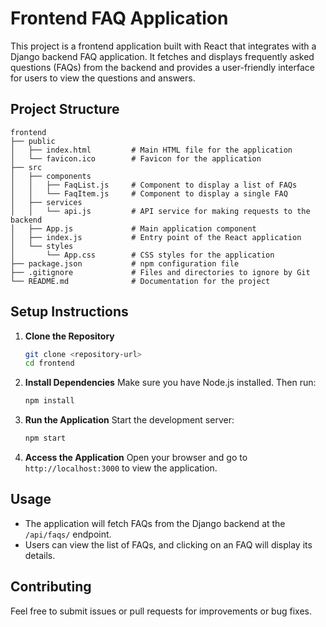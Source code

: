 # Frontend FAQ Application

This project is a frontend application built with React that integrates with a Django backend FAQ application. It fetches and displays frequently asked questions (FAQs) from the backend and provides a user-friendly interface for users to view the questions and answers.

## Project Structure

```
frontend
├── public
│   ├── index.html         # Main HTML file for the application
│   └── favicon.ico        # Favicon for the application
├── src
│   ├── components
│   │   ├── FaqList.js     # Component to display a list of FAQs
│   │   └── FaqItem.js     # Component to display a single FAQ
│   ├── services
│   │   └── api.js         # API service for making requests to the backend
│   ├── App.js             # Main application component
│   ├── index.js           # Entry point of the React application
│   └── styles
│       └── App.css        # CSS styles for the application
├── package.json           # npm configuration file
├── .gitignore             # Files and directories to ignore by Git
└── README.md              # Documentation for the project
```

## Setup Instructions

1. **Clone the Repository**
   ```bash
   git clone <repository-url>
   cd frontend
   ```

2. **Install Dependencies**
   Make sure you have Node.js installed. Then run:
   ```bash
   npm install
   ```

3. **Run the Application**
   Start the development server:
   ```bash
   npm start
   ```

4. **Access the Application**
   Open your browser and go to `http://localhost:3000` to view the application.

## Usage

- The application will fetch FAQs from the Django backend at the `/api/faqs/` endpoint.
- Users can view the list of FAQs, and clicking on an FAQ will display its details.

## Contributing

Feel free to submit issues or pull requests for improvements or bug fixes.